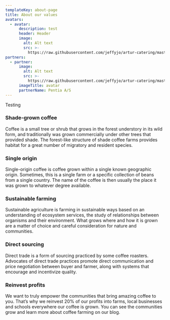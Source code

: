 ```yaml
---
templateKey: about-page
title: About our values
avatars:
  - avatar:
      description: test
      header: Header
      image:
        alt: Alt text
        src: >-
          https://raw.githubusercontent.com/jeffyjo/artur-catering/master/static/img/chemex.jpg
partners:
  - partner:
      image:
        alt: Alt text
        src: >-
          https://raw.githubusercontent.com/jeffyjo/artur-catering/master/static/img/chemex.jpg
      imageTitle: avatar
      partnerName: Pentia A/S
---
```

Testing

### Shade-grown coffee

Coffee is a small tree or shrub that grows in the forest understory in its wild form, and traditionally was grown commercially under other trees that provided shade. The forest-like structure of shade coffee farms provides habitat for a great number of migratory and resident species.

### Single origin

Single-origin coffee is coffee grown within a single known geographic origin. Sometimes, this is a single farm or a specific collection of beans from a single country. The name of the coffee is then usually the place it was grown to whatever degree available.

### Sustainable farming

Sustainable agriculture is farming in sustainable ways based on an understanding of ecosystem services, the study of relationships between organisms and their environment. What grows where and how it is grown are a matter of choice and careful consideration for nature and communities.

### Direct sourcing

Direct trade is a form of sourcing practiced by some coffee roasters. Advocates of direct trade practices promote direct communication and price negotiation between buyer and farmer, along with systems that encourage and incentivize quality.

### Reinvest profits

We want to truly empower the communities that bring amazing coffee to you. That’s why we reinvest 20% of our profits into farms, local businesses and schools everywhere our coffee is grown. You can see the communities grow and learn more about coffee farming on our blog.
